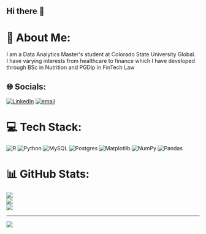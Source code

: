 ## Hi there 👋
# 💫 About Me:
I am a Data Analytics Master's student at Colorado State University Global.<br>I have varying interests from healthcare to finance which I have developed through BSc in Nutrition and PGDip in FinTech Law<br>


## 🌐 Socials:
[![LinkedIn](https://img.shields.io/badge/LinkedIn-%230077B5.svg?logo=linkedin&logoColor=white)](https://linkedin.com/in/www.linkedin.com/in/cassidy-halpin-96b780199) [![email](https://img.shields.io/badge/Email-D14836?logo=gmail&logoColor=white)](mailto:cassidynoelle10@gmail.com) 

# 💻 Tech Stack:
![R](https://img.shields.io/badge/r-%23276DC3.svg?style=for-the-badge&logo=r&logoColor=white) ![Python](https://img.shields.io/badge/python-3670A0?style=for-the-badge&logo=python&logoColor=ffdd54) ![MySQL](https://img.shields.io/badge/mysql-4479A1.svg?style=for-the-badge&logo=mysql&logoColor=white) ![Postgres](https://img.shields.io/badge/postgres-%23316192.svg?style=for-the-badge&logo=postgresql&logoColor=white) ![Matplotlib](https://img.shields.io/badge/Matplotlib-%23ffffff.svg?style=for-the-badge&logo=Matplotlib&logoColor=black) ![NumPy](https://img.shields.io/badge/numpy-%23013243.svg?style=for-the-badge&logo=numpy&logoColor=white) ![Pandas](https://img.shields.io/badge/pandas-%23150458.svg?style=for-the-badge&logo=pandas&logoColor=white)
# 📊 GitHub Stats:
![](https://github-readme-stats.vercel.app/api?username=cas-halpin&theme=dark&hide_border=true&include_all_commits=true&count_private=true)<br/>
![](https://nirzak-streak-stats.vercel.app/?user=cas-halpin&theme=dark&hide_border=true)<br/>
![](https://github-readme-stats.vercel.app/api/top-langs/?username=cas-halpin&theme=dark&hide_border=true&include_all_commits=true&count_private=true&layout=compact)

---
[![](https://visitcount.itsvg.in/api?id=cas-halpin&icon=0&color=0)](https://visitcount.itsvg.in)

<!-- Proudly created with GPRM ( https://gprm.itsvg.in ) -->
<!--
**cas-halpin/cas-halpin** is a ✨ _special_ ✨ repository because its `README.md` (this file) appears on your GitHub profile.

Here are some ideas to get you started:

- 🔭 I’m currently working on ...
- 🌱 I’m currently learning ...
- 👯 I’m looking to collaborate on ...
- 🤔 I’m looking for help with ...
- 💬 Ask me about ...
- 📫 How to reach me: ...
- 😄 Pronouns: ...
- ⚡ Fun fact: ...
-->
